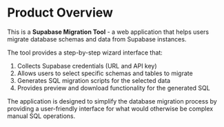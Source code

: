 # Product Overview

This is a **Supabase Migration Tool** - a web application that helps users migrate database schemas and data from Supabase instances. 

The tool provides a step-by-step wizard interface that:
1. Collects Supabase credentials (URL and API key)
2. Allows users to select specific schemas and tables to migrate
3. Generates SQL migration scripts for the selected data
4. Provides preview and download functionality for the generated SQL

The application is designed to simplify the database migration process by providing a user-friendly interface for what would otherwise be complex manual SQL operations.